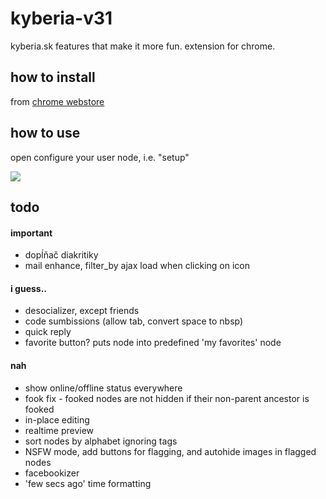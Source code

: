 kyberia-v31
===========

kyberia.sk features that make it more fun. extension for chrome.


## how to install
from <a href="https://chrome.google.com/webstore/detail/kyberia-v31-features/icjomacohfdgbijhlhkhfomoeolncgia">chrome webstore</a>


## how to use
open configure your user node, i.e. "setup"

<img src="https://raw.github.com/idpsycho/kyberia-v31/master/kyberia-v31.png">


## todo
#### important
- dopĺňač diakritiky
- mail enhance, filter_by ajax load when clicking on icon

#### i guess..
- desocializer, except friends
- code sumbissions (allow tab, convert space to nbsp)
- quick reply
- favorite button? puts node into predefined 'my favorites' node

#### nah
- show online/offline status everywhere
- fook fix - fooked nodes are not hidden if their non-parent ancestor is fooked
- in-place editing
- realtime preview
- sort nodes by alphabet ignoring tags
- NSFW mode, add buttons for flagging, and autohide images in flagged nodes
- facebookizer
- 'few secs ago' time formatting



